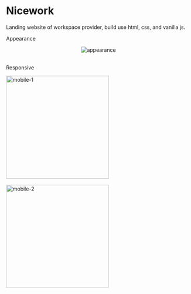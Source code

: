 # Nicework
Landing website of workspace provider, build use html, css, and vanilla js.

<p>Appearance</p>
<div align="center">
  <img src="https://i.ibb.co/sQd4M38/nicework.png" alt="appearance">
</div>
<br>
<p>Responsive</p>
<div align="left">
  <img src="https://i.ibb.co/VVQXgp8/mobile-1.jpg" alt="mobile-1" width=280>
</div>
<br>
<div align="left">
  <img src="https://i.ibb.co/Dwfs58c/mobile-2.jpg" alt="mobile-2" width=280>
</div>
